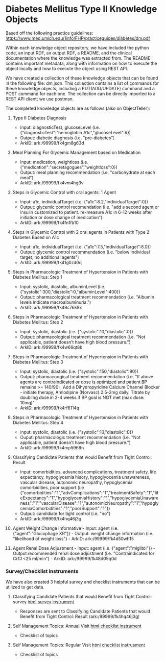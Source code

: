 # Diabetes Mellitus Type II Knowledge Objects
Based off the following practice guidelines: https://www.med.umich.edu/1info/FHP/practiceguides/diabetes/dm.pdf

Within each knowledge object repository, we have included the python code, an input RDF, an output RDF, a README, and the clinical documentation where the knowledge was extracted from. The README contains important metadata, along with information on how to execute the object locally and how to execute the object using REST API.

We have created a collection of these knowledge objects that can be found in the following file: dm.json. This collection contains a list of commands for these knowledge objects, including a PUT(ADD/UPDATE) command and a POST command for each one. The collection can be directly imported to a REST API client; we use postman.


The completed knowledge objects are as follows (also on ObjectTeller):

   1. Type II Diabetes Diagnosis
      - Input: diagnosticTest, glucoseLevel (i.e. {"diagnosticTest":"hemoglobin A1c","glucoseLevel":6})
      - Output: diabetic diagnosis (i.e. "pre-diabetes")
      - ArkID: ark:/99999/fk4gm8g63d
 
   2. Meal Planning For Glycemic Management based on Medication
      - Input: medication, weightloss (i.e. {"medication":"secretagogues","weightloss":0})
      - Output: meal planning recommendation (i.e. "carbohydrate at each meal")
      - ArkID: ark:/99999/fk4vm4hg3v

   3. Steps in Glycemic Control with oral agents: 1 Agent 
      - Input: a1c, individualTarget (i.e. {"a1c":8.2,"individualTarget":0})
      - Output: glycemic control recomendation (i.e. "add a second agent or insulin customized to patient. re-measure A1c in 6-12 weeks after initiation or dose change of medication")
      - ArkID: ark:/99999/fk4fn1fb10

   4. Steps in Glycemic Control with 2 oral agents in Patients with Type 2 Diabetes Based on A1c
      - Input: a1c, individualTarget (i.e. {"a1c":7.5,"individualTarget":8.0})
      - Output: glycemic control recommendation (i.e. "below individual target, no additional agents")
      - ArkID: ark:/99999/fk41g0zd0q

   5. Steps in Pharmacologic Treatment of Hypertension in Patients with Diabetes Mellitus: Step 1 
      - Input: systolic, diastolic, albuminLevel (i.e. {"systolic":300,"diastolic":0,"albuminLevel":400})
      - Output: pharmacological treatment recommendation (i.e. "Albumin levels indicate macroalbuminuria.")
      - ArkID: ark:/99999/fk49c76k8x

   6. Steps in Pharmacologic Treatment of Hypertension in Patients with Diabetes Mellitus: Step 2 
      - Input: systolic, diastolic (i.e. {"systolic":10,"diastolic":0})
      - Output: pharmacological treatment recommendation (i.e. "Not applicable, patient doesn't have high blood pressure.")
      - ArkID: ark:/99999/fk4w66qt8k

   7. Steps in Pharmacologic Treatment of Hypertension in Patients with Diabetes Mellitus: Step 3
      - Input: systolic, diastolic (i.e. {"systolic":150,"diastolic":90})
      - Output: pharmacoogical treatment recommendation (i.e. "If above agents are contraindicated or dose is optimized and patient BP remains >= 140/90-, Add a Dihydropyridine Calcium Channel Blocker - initiate therapy, Amlodipine (Norvasc) 2.5-2mg daily. Titrate by doubling dose in 2-4 weeks if BP goal is NOT met (max dose: 10mg)"
      - ArkID: ark:/99999/fk4rf6114q

   8. Steps in Pharmacologic Treatment of Hypertension in Patients with Diabetes Mellitus: Step 4 
      - Input: systolic, diastolic (i.e. {"systolic":10,"diastolic":0})
      - Ouput: pharmacologic treatment recommendation (i.e. "Not applicable, patient doesn't have high blood pressure.")
      - ArkID: ark:/99999/fk4mp5968n

   9. Classifying Candidate Patients that would Benefit from Tight Control: Result
       - Input: comorbidities, advanced complications, treatment safety, life expectancy, hypoglycemia hisory, hypoglyocemia unawareness, vascular disease, autonomic neuropathy, hypoglycemia comorbidities, poor support (i.e {"comorbidities":"1","advComplications":"1","treatmentSafety":"1","lifeExpectancy":"1","hypoglycemiaHistory":"1","hypoglycemiaUnawareness":"1","vascularDisease":"1","autonomicNeuropathy":"1","hypoglycemiaComorbidities":"1","poorSupport":"1"})
      - Output: candidiate for tight control (i.e.  "no")
      - ArkID: ark:/99999/fk4hq46j3g

   10. Agent Weight Change Informative 
      - Input: agent (i.e. {"agent":"Glucophage XR"})
      - Output: weight change information (i.e. "likelihood of weight loss")
      - ArkID: ark:/99999/fk4d50wh15

   11. Agent Renal Dose Adjustment 
      - Input: agent (i.e. {"agent":"miglitol"})
      - Output:recommended renal dose adjustment (i.e. "Contraindicated for CrCl <25 ml/min")
      - ArkID: ark:/99999/fk48d05q0d


### Survey/Checklist instruments
We have also created 3 helpful survey and checklist instruments that can be utilized to get data.

   1. Classifying Candidate Patients that would Benefit from Tight Control: survey [html survey instrument](./classifying-candidate-for-tight-control/resource/classifying-candidate-for-tight-control-of-blood-glucose.html)
      - Responses are sent to Classifying Candidate Patients that would Benefit from Tight Control: Result (ark:/99999/fk4hq46j3g)

   2. Self Management Topics: Annual Visit [html checklist instrument](./self-management-topics/annual/self-management-topics-annual.html)
      - Checklist of topics

   3. Self Management Topics: Regular Visit [html checklist instrusment](./self-management-topics/regular/self-management-topics-regular.html)
      - Checklist of topics
